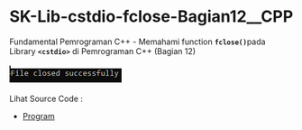 # SK-Lib-cstdio-fclose-Bagian12__CPP
Fundamental Pemrograman C++ - Memahami function <code><b>fclose()</b></code>pada Library <code><b>&lt;cstdio></b></code> di Pemrograman C++ (Bagian 12)<br><br>
<img src="https://github.com/RizkyKhapidsyah/SK-Lib-cstdio-fclose-Bagian12__CPP/blob/master/SK-Lib-cstdio-fclose-Bagian12__CPP/result/001.PNG"><br><br>
Lihat Source Code : <br>
- <a href="https://github.com/RizkyKhapidsyah/SK-Lib-cstdio-fclose-Bagian12__CPP/blob/master/SK-Lib-cstdio-fclose-Bagian12__CPP/Source.cpp">Program</a>
